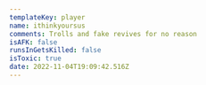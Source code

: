```yaml
---
templateKey: player
name: ithinkyoursus
comments: Trolls and fake revives for no reason
isAFK: false
runsInGetsKilled: false
isToxic: true
date: 2022-11-04T19:09:42.516Z
---
```

